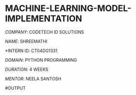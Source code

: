 # MACHINE-LEARNING-MODEL-IMPLEMENTATION

*COMPANY*: CODETECH ID SOLUTIONS

*NAME*: SHREEMATHI

*INTERN ID: CT04DG1331

*DOMAIN*: PYTHON PROGRAMMING

*DURATION*: 4 WEEKS

*MENTOR*: NEELA SANTOSH

#OUTPUT
